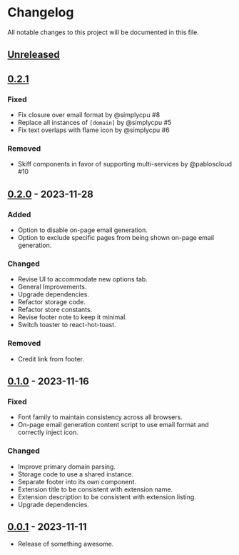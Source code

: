 # Changelog

All notable changes to this project will be documented in this file.

## [Unreleased]

## [0.2.1]

### Fixed

- Fix closure over email format by @simplycpu #8
- Replace all instances of `[domain]` by @simplycpu #5
- Fix text overlaps with flame icon by @simplycpu #6

### Removed

- Skiff components in favor of supporting multi-services by @pabloscloud #10

## [0.2.0] - 2023-11-28

### Added

- Option to disable on-page email generation.
- Option to exclude specific pages from being shown on-page email generation.

### Changed

- Revise UI to accommodate new options tab.
- General Improvements.
- Upgrade dependencies.
- Refactor storage code.
- Refactor store constants.
- Revise footer note to keep it minimal.
- Switch toaster to react-hot-toast.

### Removed

- Credit link from footer.

## [0.1.0] - 2023-11-16

### Fixed

- Font family to maintain consistency across all browsers.
- On-page email generation content script to use email format and correctly inject icon.

### Changed

- Improve primary domain parsing.
- Storage code to use a shared instance.
- Separate footer into its own component.
- Extension title to be consistent with extension name.
- Extension description to be consistent with extension listing.
- Upgrade dependencies.

## [0.0.1] - 2023-11-11

- Release of something awesome.

[unreleased]: https://github.com/irazasyed/email-masker/compare/0.2.1...HEAD
[0.2.1]: https://github.com/irazasyed/email-masker/compare/0.2.0...0.2.1
[0.2.0]: https://github.com/irazasyed/email-masker/compare/0.1.0...0.2.0
[0.1.0]: https://github.com/irazasyed/email-masker/compare/0.0.1...0.1.0
[0.0.1]: https://github.com/irazasyed/email-masker/releases/tag/0.0.1
